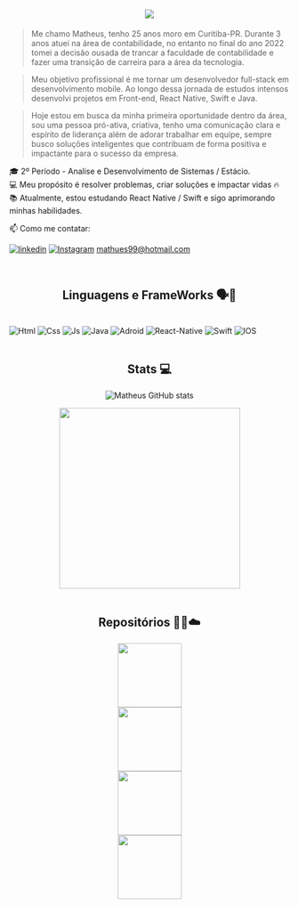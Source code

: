 <h1 align="center">
  <a href="https://git.io/typing-svg">
    <img src="https://readme-typing-svg.herokuapp.com/?lines=+Seja+Muito+Bem-Vindo;;&center=true&size=30">
  </a>
</h1>

> Me chamo Matheus, tenho 25 anos moro em Curitiba-PR. Durante 3 anos atuei na área de contabilidade, no entanto no final do ano 2022 tomei a decisão ousada de trancar a faculdade de contabilidade e fazer uma transição de carreira para a área da tecnologia.

> Meu objetivo profissional é me tornar um desenvolvedor full-stack em desenvolvimento mobile. Ao longo dessa jornada de estudos intensos desenvolvi projetos em Front-end, React Native, Swift e Java.

> Hoje estou em busca da minha primeira oportunidade dentro da área, sou uma pessoa pró-ativa, criativa, tenho uma comunicação clara e espírito de liderança além de adorar trabalhar em equipe, sempre busco soluções inteligentes que contribuam de forma positiva e impactante para o sucesso da empresa.

🎓 2º Período - Analise e Desenvolvimento de Sistemas / Estácio.</br>
💻 Meu propósito é resolver problemas, criar soluções e impactar vidas 🔥</br>
📚 Atualmente, estou estudando React Native / Swift e sigo aprimorando minhas habilidades.
</br>

<div>
 📫 Como me contatar:

[![linkedin](https://img.shields.io/badge/LinkedIn-0077B5?style=for-the-badge&logo=linkedin&logoColor=white)](https://www.linkedin.com/in/matheus-vieira-023177202/)
[![Instagram](https://img.shields.io/badge/Instagram-E4405F?style=for-the-badge&logo=instagram&logoColor=white)](https://www.instagram.com/mathvieiraa/) mathues99@hotmail.com 
</div>

<br>

### <h2 align="center">Linguagens e FrameWorks 🗣️💬</h2>

<div style="display: inline_block"></br>
  <img aling="" alt="Html" src="https://img.shields.io/badge/HTML-239120?style=for-the-badge&logo=html5&logoColor=white"/>
    <img aling="" alt="Css" src="https://img.shields.io/badge/CSS3-1572B6?style=for-the-badge&logo=css3&logoColor=white"/>
    <img aling="" alt="Js" src="https://img.shields.io/badge/JavaScript-F7DF1E?style=for-the-badge&logo=javascript&logoColor=black"/>
    <img aling="" alt="Java" src="https://img.shields.io/badge/Java-ED8B00?style=for-the-badge&logo=openjdk&logoColor=white"/>
    
  
  <img aling="" alt="Adroid" src="https://img.shields.io/badge/Android-3DDC84?style=for-the-badge&logo=android&logoColor=white"/>
  <img aling="" alt="React-Native" src="https://img.shields.io/badge/React_Native-20232A?style=for-the-badge&logo=react&logoColor=61DAFB"/>

  <img aling="" alt="Swift" src="https://img.shields.io/badge/Swift-FA7343?style=for-the-badge&logo=swift&logoColor=white"/>
  <img aling="" alt="IOS" src="https://img.shields.io/badge/iOS-000000?style=for-the-badge&logo=ios&logoColor=white"/>

</div>

<br>

### <h2 align="center">Stats 💻</h2>

<div align="center">

  <a>![Matheus GitHub stats](https://github-readme-stats.vercel.app/api?username=mathvieira&show_icons=true&theme=cobalt)
  </a>
</div>

<div align="center">
  <a href="https://github.com/anuraghazra/github-readme-stats">
  <img width=325 align="center" src="https://github-readme-stats.vercel.app/api/top-langs/?username=mateushcp&hide=c%23,powershell,Mathematica,Ruby,Objective-C,Objective-C%2b%2b,Cuda&title_color=61dafb&text_color=ffffff&icon_color=61dafb&bg_color=20232a&langs_count=8&layout=compact&border_color=61dafb&hide_border=true"></a>
</div>

<br>

### <h2 align="center"> Repositórios 👨‍💻☁️</h2>

<div  align="center" width="100%">
<a href="https://github.com/mateushcp/Pokedex-iOS-project" title="Front-End">
<img  height="115" src="https://github-readme-stats.vercel.app/api/pin/?username=mateushcp&repo=Pokedex-iOS-project&theme=react&border_color=61dafb&border_radius=10"></a>
</div>

<div align="center" width="100%">

<a href="https://github.com/mateushcp/Algoritmos-em-C" title="React Native">
<img height="115" src="https://github-readme-stats.vercel.app/api/pin/?username=mateushcp&repo=Algoritmos-em-C&theme=react&border_color=61dafb&border_radius=10">
</a>

<br>

<a href="https://github.com/mateushcp/Refatoracao-de-codigo" title="Swift"> 
<img height="115" src="https://github-readme-stats.vercel.app/api/pin/?username=mateushcp&repo=Refatoracao-de-codigo&theme=react&border_color=61dafb&border_radius=10">
</a>

<br>

<a href="https://github.com/zumrudu-anka/DataStructures" title="Java">
<img height="115" src="https://github-readme-stats.vercel.app/api/pin/?username=mateushcp&repo=POO-avancada&theme=react&border_color=61dafb&border_radius=10">
</a>

</div>

<h3>
  <a href="https://github.com/mathvieira98?tab=repositories" title="Show Repositories"></a>
</h3>
